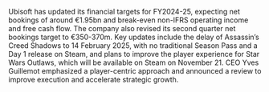 Ubisoft has updated its financial targets for FY2024-25, expecting net bookings of around €1.95bn and break-even non-IFRS operating income and free cash flow. The company also revised its second quarter net bookings target to €350-370m. Key updates include the delay of Assassin’s Creed Shadows to 14 February 2025, with no traditional Season Pass and a Day 1 release on Steam, and plans to improve the player experience for Star Wars Outlaws, which will be available on Steam on November 21. CEO Yves Guillemot emphasized a player-centric approach and announced a review to improve execution and accelerate strategic growth.